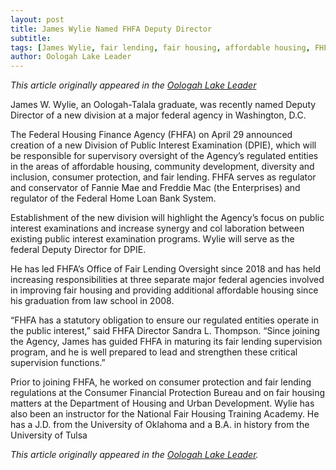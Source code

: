 ```yaml
---
layout: post
title: James Wylie Named FHFA Deputy Director
subtitle:
tags: [James Wylie, fair lending, fair housing, affordable housing, FHFA]
author: Oologah Lake Leader
---
```


_This article originally appeared in the [Oologah Lake Leader](https://www.reidnewspapers.com/oologahlakeleader)_

James W. Wylie, an Oologah-Talala graduate, was recently named Deputy Director of a new division at a major federal agency in Washington, D.C.  

The Federal Housing Finance Agency (FHFA) on April 29 announced creation of a new Division of Public Interest Examination (DPIE), which will be responsible for 
supervisory oversight of the Agency’s regulated entities in the areas of affordable housing, community development, diversity and inclusion, consumer protection, and
fair lending. FHFA serves as regulator and conservator of Fannie Mae and Freddie Mac (the Enterprises) and regulator of the Federal Home Loan Bank System.  

Establishment of the new division will highlight the Agency’s focus on public interest examinations and increase synergy and col laboration between existing
public interest examination programs. Wylie will serve as the federal Deputy Director for DPIE.

He has led FHFA’s Office of Fair Lending Oversight since 2018 and has held increasing responsibilities at three separate major federal agencies involved in improving fair
housing and providing additional affordable housing since his graduation from law school in 2008.

“FHFA has a statutory obligation to ensure our regulated entities operate in the public interest,” said FHFA Director Sandra L. Thompson. “Since joining the Agency, James
has guided FHFA in maturing its fair lending supervision program, and he is well prepared to lead and strengthen these critical supervision functions.”

Prior to joining FHFA, he worked on consumer protection and fair lending regulations at the Consumer Financial Protection Bureau and on fair housing matters
at the Department of Housing and Urban Development. Wylie has also been an instructor for the National Fair Housing Training Academy. He has a J.D. from the University of Oklahoma and a B.A. in history from the University of Tulsa

_This article originally appeared in the [Oologah Lake Leader](https://https://www.reidnewspapers.com/oologahlakeleader)._  
